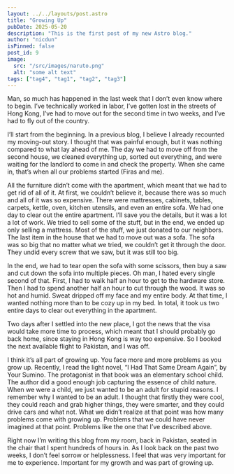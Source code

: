 ```yaml
---
layout: ../../layouts/post.astro
title: "Growing Up"
pubDate: 2025-05-20
description: "This is the first post of my new Astro blog."
author: "nicdun"
isPinned: false
post_id: 9
image:
  src: "/src/images/naruto.png"
  alt: "some alt text"
tags: ["tag4", "tag1", "tag2", "tag3"]
---
```



Man, so much has happened in the last week that I don’t even know where to begin. I’ve technically worked in labor, I’ve gotten lost in the streets of Hong Kong, I’ve had to move out for the second time in two weeks, and I’ve had to fly out of the country.

I’ll start from the beginning. In a previous blog, I believe I already recounted my moving-out story. I thought that was painful enough, but it was nothing compared to what lay ahead of me. The day we had to move off from the second house, we cleaned everything up, sorted out everything, and were waiting for the landlord to come in and check the property. When she came in, that’s when all our problems started (Firas and me).

All the furniture didn’t come with the apartment, which meant that we had to get rid of all of it. At first, we couldn’t believe it, because there was so much and all of it was so expensive. There were mattresses, cabinets, tables, carpets, kettle, oven, kitchen utensils, and even an entire sofa. We had one day to clear out the entire apartment. I’ll save you the details, but it was a lot a lot of work. We tried to sell some of the stuff, but in the end, we ended up only selling a mattress. Most of the stuff, we just donated to our neighbors. The last item in the house that we had to move out was a sofa. The sofa was so big that no matter what we tried, we couldn’t get it through the door. They undid every screw that we saw, but it was still too big.

In the end, we had to tear open the sofa with some scissors, then buy a saw and cut down the sofa into multiple pieces. Oh man, I hated every single second of that. First, I had to walk half an hour to get to the hardware store. Then I had to spend another half an hour to cut through the wood. It was so hot and humid. Sweat dripped off my face and my entire body. At that time, I wanted nothing more than to be cozy up in my bed. In total, it took us two entire days to clear out everything in the apartment.

Two days after I settled into the new place, I got the news that the visa would take more time to process, which meant that I should probably go back home, since staying in Hong Kong is way too expensive. So I booked the next available flight to Pakistan, and I was off.

I think it’s all part of growing up. You face more and more problems as you grow up. Recently, I read the light novel, “I Had That Same Dream Again”, by Your Sumino. The protagonist in that book was an elementary school child. The author did a good enough job capturing the essence of child nature. When we were a child, we just wanted to be an adult for stupid reasons. I remember why I wanted to be an adult. I thought that firstly they were cool, they could reach and grab higher things, they were smarter, and they could drive cars and what not. What we didn’t realize at that point was how many problems come with growing up. Problems that we could have never imagined at that point. Problems like the one that I’ve described above.

Right now I’m writing this blog from my room, back in Pakistan, seated in the chair that I spent hundreds of hours in. As I look back on the past two weeks, I don’t feel sorrow or helplessness. I feel that was very important for me to experience. Important for my growth and was part of growing up.